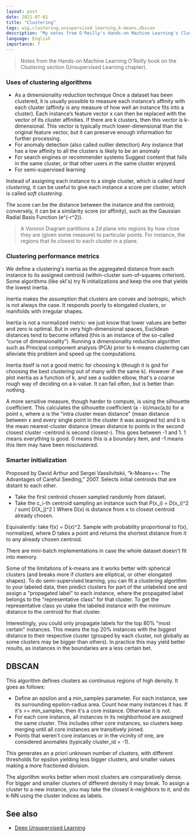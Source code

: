 ```yaml
---
layout: post
date: 2021-07-01
title: "Clustering"
tags: wip,clustering,unsupervised learning,k-means,dbscan
description: "My notes from O'Reilly's Hands-on Machine Learning's Clustering chapter, plus other sources (like Bishop)."
language: English
importance: 7
---
```

> Notes from the Hands-on Machine Learning O'Reilly book on the Clustering section (Unsupervised Learning chapter).

### Uses of clustering algorithms
- As a dimensionality reduction technique
Once a dataset has been clustered, it is usually possible to measure each instance’s
affinity with each cluster (affinity is any measure of how well an instance fits into
a cluster). Each instance’s feature vector x can then be replaced with the vector of
its cluster affinities. If there are k clusters, then this vector is k-dimensional. This
vector is typically much lower-dimensional than the original feature vector, but it
can preserve enough information for further processing.
- For anomaly detection (also called outlier detection)
Any instance that has a low affinity to all the clusters is likely to be an anomaly
- For search engines or recommender systems
Suggest content that falls in the same cluster, or that other users in the same cluster enjoyed.
- For semi-supervised learning

Instead of assigning each instance to a single cluster, which is called *hard clustering*, it can be useful to give each instance a score per cluster, which is called *soft clustering*. 

The score can be the distance between the instance and the centroid; conversely, it can be a similarity score (or affinity), such as the Gaussian Radial Basis Function (e^(-r^2)).

> A Voronoi Diagram partitions a 2d plane into regions by how close they are (given some measure) to particular points. For instance, the regions that lie closest to each cluster in a plane.

### Clustering performance metrics
We define a clustering's inertia as the aggregated distance from each instance to its assigned centroid (within-cluster sum-of-squares criterion). Some algorithms (like skl's) try N initializations and keep the one that yields the lowest inertia.

Inertia makes the assumption that clusters are convex and isotropic, which is not always the case. It responds poorly to elongated clusters, or manifolds with irregular shapes.

Inertia is not a normalized metric: we just know that lower values are better and zero is optimal. But in very high-dimensional spaces, Euclidean distances tend to become inflated (this is an instance of the so-called “curse of dimensionality”). Running a dimensionality reduction algorithm such as Principal component analysis (PCA) prior to k-means clustering can alleviate this problem and speed up the computations.

Inertia itself is not a good metric for choosing k (though it is god for choosing the best clustering out of many with the same k). 
However if we plot inertia as a function of k, and see a sudden elbow, that's a coarse rough way of deciding on a k-value. It can fail often, but is better than nothing.

A more sensitive measure, though harder to compute, is using the silhouette coefficient.
This calculates the silhouette coefficient (a - b)/max(a,b) for a point x, where a is the "intra cluster mean distance" (mean distance between x and every single point in the cluster it was assigned to) and b is the mean nearest-cluster distance (mean distance to points in the second closest cluster -centroid is second closest-). This goes between -1 and 1. 1 means everything is good. 0 means this is a boundary item, and -1 means this item may have been misclustered.

### Smarter initialization
Proposed by David Arthur and Sergei Vassilvitskii, “k-Means++: The Advantages of Careful Seeding,” 2007.
Selects initial centroids that are distant to each other.

- Take the first centroid chosen sampled randomly from dataset.
- Take the c\_i-th centroid sampling an instance such that P(x\_i) = D(x\_i)^2 / sum( D(X\_j)^2 )  Where D(x) is distance from x to closest centroid already chosen.

Equivalently: take f(x) = D(x)^2. Sample with probability proportional to f(x), normalized, where D takes a point and returns the shortest distance from it to any already chosen centroid.

There are mini-batch implementations in case the whole dataset doesn't fit into memory.

Some of the limitations of k-means are it works better with spherical clusters (and breaks more if clusters are elliptical, or other elongated shapes). To do semi-supervised learning, you can fit a clustering algorithm to your labeled data, then predict clusters for part of the unlabeled one and assign a "propagated label" to each instance, where the propagated label belongs to the "representative class" for that cluster. To get the representative class yo utake the labeled instance with the minimum distance to the centroid for that cluster.

Interestingly, you could only propagate labels for the top 80% "most certain" instances. This means the top 20% instances with the biggest distance to their respective cluster (grouped by each cluster, not globally as some clusters may be bigger than others). In practice this may yield better results, as instances in the boundaries are a less certain bet.

## DBSCAN
This algorithm defines clusters as continuous regions of high density. 
It goes as follows:
- Define an epsilon and a min\_samples parameter. For each instance, see its surrounding epsilon-radius area. Count how many instances it has. If it's >= min\_samples, then it's a core instance. Otherwise it is not.
- For each core instance, all instances in its neighborhood are assigned the same cluster. This includes other core instances, so clusters keep merging until all core instances are transitively joined.
- Points that weren't core instances or in the vicinity of one, are considered anomalies (typically cluster\_id = -1).

This generates an a priori unknown number of clusters, with different thresholds for epsilon yielding less bigger clusters, and smaller values making a more fractioned division.

The algorithm works better when most clusters are comparatively dense. For bigger and smaller clusters of different density it may break.
To assign a cluster to a new instance, you may take the closest k-neighbors to it, and do k-NN using the cluster indices as labels.

## See also

- [Deep Unsupervised Learning](/wiki/unsupervised-learning-berkeley)